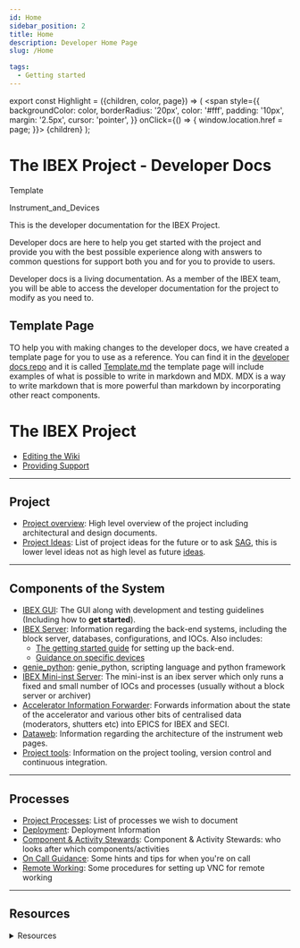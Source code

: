 ```yaml
---
id: Home
sidebar_position: 2
title: Home
description: Developer Home Page
slug: /Home

tags:
  - Getting started
---
```


export const Highlight = ({children, color, page}) => (
  <span
    style={{
      backgroundColor: color,
      borderRadius: '20px',
      color: '#fff',
      padding: '10px',
      margin: '2.5px',
      cursor: 'pointer',
    }}
    onClick={() => {
      window.location.href = page;
    }}>
    {children}
  </span>
);

# The IBEX Project - Developer Docs

<p></p>

<Highlight color="#1877F2" page="/Docs/Template" >Template</Highlight>

<Highlight color="#1877F2" page="/Docs/Instrument_and_Devices">Instrument_and_Devices</Highlight>

<p></p>

This is the developer documentation for the IBEX Project.

Developer docs are here to help you get started with the project and provide you with the best possible experience along with answers to common questions for support both you and for you to provide to users.

Developer docs is a living documentation. As a member of the IBEX team, you will be able to access the developer documentation for the project to modify as you need to.

## Template Page

TO help you with making changes to the developer docs, we have created a template page for you to use as a reference. You can find it in the [developer docs repo](https:wqww.google.com) and it is called [Template.md](https:wqww.google.com)
the template page will include examples of what is possible to write in markdown and MDX. MDX is a way to write markdown that is more powerful than markdown by incorporating other react components.

# The IBEX Project

- [Editing the Wiki](https://github.com/ISISComputingGroup/ibex_developers_manual/wiki/Editing-the-Wiki)
- [Providing Support](https://github.com/ISISComputingGroup/ibex_developers_manual/wiki/Providing-Support)

---

## Project 
- [Project overview](/docs/Home/project_overview): High level overview of the project including architectural and design documents.
- [Project Ideas](/docs/Home/project_ideas): List of project ideas for the future or to ask [SAG](https://stfc365.sharepoint.com/sites/IBEXSAG), this is lower level ideas not as high level as future [ideas](https://github.com/ISISComputingGroup/IBEX/wiki/Future-Ideas).


---

## Components of the System

- [IBEX GUI](/docs/Home/The_GUI): The GUI along with development and testing guidelines (Including how to **get started**). 
- [IBEX Server](/docs/Home/The_Backend_System): Information regarding the back-end systems, including the block server, databases, configurations, and IOCs. Also includes:
  * [The getting started guide](Home/First_time_installing_and_building) for setting up the back-end.
  * [Guidance on specific devices](Home/Specific_Device_IOC)
- [genie_python](Home/genie_python): genie_python, scripting language and python framework
- [IBEX Mini-inst Server](Home/Configure_Mini_Inst): The mini-inst is an ibex server which only runs a fixed and small number of IOCs and processes (usually without a block server or archiver)
- [Accelerator Information Forwarder](Home/Beam_Status_Shutter_accelerator_and_moderator_information): Forwards information about the state of the accelerator and various other bits of centralised data (moderators, shutters etc) into EPICS for IBEX and SECI.
- [Dataweb](Home/Web_Dashboard): Information regarding the architecture of the instrument web pages.
- [Project tools](Home/Project_Tools): Information on the project tooling, version control and continuous integration.

---

## Processes

- [Project Processes](Home/Processes): List of processes we wish to document
- [Deployment](Home/Deployment): Deployment Information
- [Component & Activity Stewards](Home/Component_Stewards): Component & Activity Stewards: who looks after which components/activities
- [On Call Guidance](Home/Providing-Support): Some hints and tips for when you're on call
- [Remote Working](Home/Remote_Working): Some procedures for setting up VNC for remote working

---

## Resources
<details>
<summary>Resources</summary>
<div>
    <li><a class="dropdown_list" href="https://github.com/ISISComputingGroup/ibex_developers_manual/wiki/Training-Instrument-Scientists-in-IBEX">Training</a>: Information about running IBEX and genie_python training courses</li>
    <li><a class="dropdown_list" href="https://github.com/ISISComputingGroup/ibex_developers_manual/wiki/New-Starters">New Starters </a>: Resources for new team members</li>
    <li><a class="dropdown_list" href="https://github.com/ISISComputingGroup/ibex_developers_manual/wiki/Glossary">Glossary </a>: Glossary of terms </li>
    <li><a class="dropdown_list" href="https://github.com/ISISComputingGroup/ibex_developers_manual/wiki/links-and-resources">Other Links and Resources </a>: Page of links and resources not in this wiki</li>
    <li><a class="dropdown_list" href="https://github.com/ISISComputingGroup/ibex_developers_manual/wiki/trouble-shooting-pages">Trouble Shooting Pages </a>: Pages that link to trouble shooting of various kinds</li>
    <li><a class="dropdown_list" href="https://github.com/ISISComputingGroup/ibex_developers_manual/wiki/galils-under-seci">Galils Under SECI </a>: Pages that link to information on control of Galils under SECI</li>
    <li><a class="dropdown_list" href="https://github.com/ISISNeutronMuon/InstrumentScripts/wiki">Python shared scripts (also know as shared instrument scripts) </a>: Start of an area to share scripts between instruments</li>
    <li><a class="dropdown_list" href="https://github.com/ISISComputingGroup/ibex_developers_manual/wiki/Shared-utility-scripts">Shared utility scripts </a>: An area to document any utility scripts for us to use</li>
    <li><a class="dropdown_list" href="https://stfc365.sharepoint.com/sites/IBEXSAG">SAG</a>: Sharepoint site for Scientific Advisory Group (SAG) material.</li>

</div>
</details>












